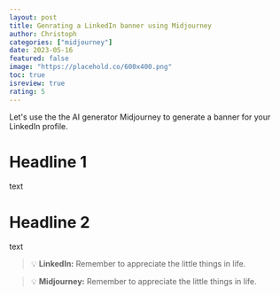 ```yaml
---
layout: post
title: Genrating a LinkedIn banner using Midjourney
author: Christoph
categories: ["midjourney"]
date: 2023-05-16
featured: false
image: "https://placehold.co/600x400.png"
toc: true
isreview: true
rating: 5
---
```


Let's use the the AI generator Midjourney to generate a banner for your LinkedIn profile.

# Headline 1

text

# Headline 2

text

> :bulb: **LinkedIn:** Remember to appreciate the little things in life.

> :bulb: **Midjourney:**
> Remember to appreciate the little things in life.
